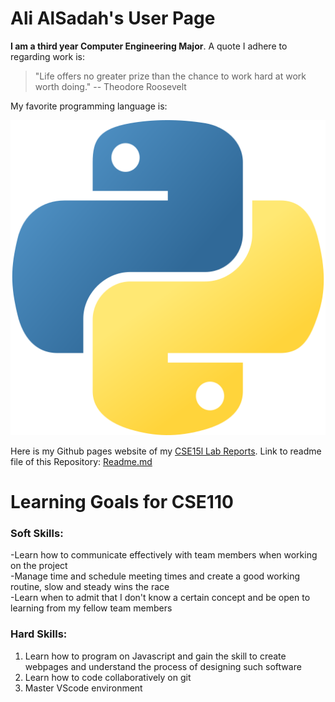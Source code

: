 # Ali AlSadah's User Page

**I am a third year Computer Engineering Major**. A quote I adhere to regarding work is:
> "Life offers no greater prize than the chance to work hard at work worth doing." -- Theodore Roosevelt

My favorite programming language is:


![image of python programming language icon](python.png)


Here is my Github pages website of my [CSE15l Lab Reports](https://aalsadah.github.io/cse15l-lab-reports/).
Link to readme file of this Repository: [Readme.md](README.md)
# Learning Goals for CSE110
### Soft Skills:
-Learn how to communicate effectively with team members when working on the project  
-Manage time and schedule meeting times and create a good working routine, slow and steady wins the race  
-Learn when to admit that I don't know a certain concept and be open to learning from my fellow team members  

### Hard Skills:
1. Learn how to program on Javascript and gain the skill to create webpages and understand the process of designing such software
2. Learn how to code collaboratively on git
3. Master VScode environment

